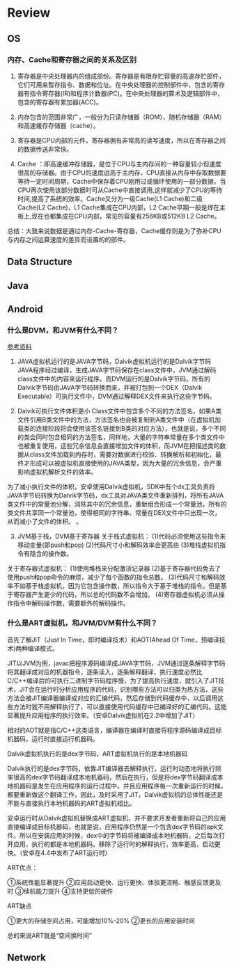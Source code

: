 # Review

## OS

### 内存、Cache和寄存器之间的关系及区别
1. 寄存器是中央处理器内的组成部份。寄存器是有限存贮容量的高速存贮部件，它们可用来暂存指令、数据和位址。在中央处理器的控制部件中，包含的寄存器有指令寄存器(IR)和程序计数器(PC)。在中央处理器的算术及逻辑部件中，包含的寄存器有累加器(ACC)。
2. 内存包含的范围非常广，一般分为只读存储器（ROM）、随机存储器（RAM）和高速缓存存储器（cache）。

3. 寄存器是CPU内部的元件，寄存器拥有非常高的读写速度，所以在寄存器之间的数据传送非常快。
4. Cache ：即高速缓冲存储器，是位于CPU与主内存间的一种容量较小但速度很高的存储器。由于CPU的速度远高于主内存，CPU直接从内存中存取数据要等待一定时间周期，Cache中保存着CPU刚用过或循环使用的一部分数据，当CPU再次使用该部分数据时可从Cache中直接调用,这样就减少了CPU的等待时间,提高了系统的效率。Cache又分为一级Cache(L1 Cache)和二级Cache(L2 Cache)，L1 Cache集成在CPU内部，L2 Cache早期一般是焊在主板上,现在也都集成在CPU内部，常见的容量有256KB或512KB L2 Cache。

总结：大致来说数据是通过内存-Cache-寄存器，Cache缓存则是为了弥补CPU与内存之间运算速度的差异而设置的的部件。

## Data Structure

## Java 

## Android

### 什么是DVM，和JVM有什么不同？
[参考资料](https://www.jianshu.com/p/8edac8e09b3e)

1. JAVA虚拟机运行的是JAVA字节码，Dalvik虚拟机运行的是Dalvik字节码
JAVA程序经过编译，生成JAVA字节码保存在class文件中，JVM通过解码class文件中的内容来运行程序。而DVM运行的是Dalvik字节码，所有的Dalvik字节码由JAVA字节码转换而来，并被打包到一个DEX（Dalvik Executable）可执行文件中，DVM通过解释DEX文件来执行这些字节码。

2.  Dalvik可执行文件体积更小
Class文件中包含多个不同的方法签名，如果A类文件引用B类文件中的方法，方法签名也会被复制到A类文件中（在虚拟机加载类的连接阶段将会使用该签名链接到B类的对应方法），也就是说，多个不同的类会同时包含相同的方法签名，同样地，大量的字符串常量在多个类文件中也被重复使用，这些冗余信息会直接增加文件的体积，而JVM在把描述类的数据从class文件加载到内存时，需要对数据进行校验、转换解析和初始化，最终才形成可以被虚拟机直接使用的JAVA类型，因为大量的冗余信息，会严重影响虚拟机解析文件的效率。

为了减小执行文件的体积，安卓使用Dalvik虚拟机，SDK中有个dx工具负责将JAVA字节码转换为Dalvik字节码，dx工具对JAVA类文件重新排列，将所有JAVA类文件中的常量池分解，消除其中的冗余信息，重新组合形成一个常量池，所有的类文件共享同一个常量池，使得相同的字符串、常量在DEX文件中只出现一次，从而减小了文件的体积。
。

3. JVM基于栈，DVM基于寄存器
关于栈式虚拟机：
(1)代码必须使用这些指令来移动变量(即push和pop)
(2)代码尺寸小和解码效率会更高些
(3)堆栈虚拟机指令有隐含的操作数。

关于寄存器式虚拟机：
(1)使用堆栈来分配激活记录器
(2)基于寄存器代码免去了使用push和pop命令的麻烦，减少了每个函数的指令总数。
(3)代码尺寸和解码效率不如基于栈虚拟机，因为它包含操作数，所以指令大于基于堆栈的指令。但是基于寄存器产生更少的代码，所以总的代码数不会增加。
(4)寄存器虚拟机必须从操作指令中解码操作数，需要额外的解码操作。

### 什么是ART虚拟机，和JVM/DVM有什么不同？

首先了解JIT（Just In Time，即时编译技术）和AOT(Ahead Of Time，预编译技术)两种编译模式。

JIT以JVM为例，javac把程序源码编译成JAVA字节码，JVM通过逐条解释字节码将其翻译成对应的机器指令，逐条读入，逐条解释翻译，执行速度必然比C/C++编译后的可执行二进制字节码程序慢，为了提高执行速度，就引入了JIT技术，JIT会在运行时分析应用程序的代码，识别哪些方法可以归类为热方法，这些方法会被JIT编译器编译成对应的汇编代码，然后存储到代码缓存中，以后调用这些方法时就不用解释执行了，可以直接使用代码缓存中已编译好的汇编代码。这能显著提升应用程序的执行效率。（安卓Dalvik虚拟机在2.2中增加了JIT）

相对的AOT就是指C/C++这类语言，编译器在编译时直接将程序源码编译成目标机器码，运行时直接运行机器码。

Dalvik虚拟机执行的是dex字节码，ART虚拟机执行的是本地机器码

Dalvik执行的是dex字节码，依靠JIT编译器去解释执行，运行时动态地将执行频率很高的dex字节码翻译成本地机器码，然后在执行，但是将dex字节码翻译成本地机器码是发生在应用程序的运行过程中，并且应用程序每一次重新运行的时候，都要重新做这个翻译工作，因此，及时采用了JIT，Dalvik虚拟机的总体性能还是不能与直接执行本地机器码的ART虚拟机相比。

安卓运行时从Dalvik虚拟机替换成ART虚拟机，并不要求开发者重新将自己的应用直接编译成目标机器码，也就是说，应用程序仍然是一个包含dex字节码的apk文件。所以在安装应用的时候，dex中的字节码将被编译成本地机器码，之后每次打开应用，执行的都是本地机器码。移除了运行时的解释执行，效率更高，启动更快。（安卓在4.4中发布了ART运行时）

ART优点：

①系统性能显著提升
②应用启动更快、运行更快、体验更流畅、触感反馈更及时
③续航能力提升
④支持更低的硬件

ART缺点

①更大的存储空间占用，可能增加10%-20%
②更长的应用安装时间

总的来说ART就是“空间换时间”

## Network